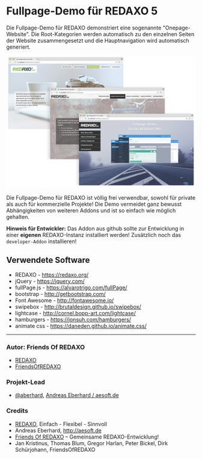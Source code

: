 # Fullpage-Demo für REDAXO 5

Die Fullpage-Demo für REDAXO demonstriert eine sogenannte "Onepage-Website". Die Root-Kategorien werden automatisch zu den einzelnen Seiten der Website zusammengesetzt und die Hauptnavigation wird automatisch generiert.

![Screenshot](https://raw.githubusercontent.com/FriendsOfREDAXO/demo_fullpage/assets/demo_fullpage_01.jpg)

Die Fullpage-Demo für REDAXO ist völlig frei verwendbar, sowohl für private als auch für kommerzielle Projekte!
Die Demo vermeidet ganz bewusst Abhängigkeiten von weiteren Addons und ist so einfach wie möglich gehalten.

**Hinweis für Entwickler:**
Das Addon aus github sollte zur Entwicklung in einer **eigenen** REDAXO-Instanz installiert werden!
Zusätzlich noch das `developer-Addon` installieren!

## Verwendete Software

* REDAXO - https://redaxo.org/
* jQuery - https://jquery.com/
* fullPage.js - https://alvarotrigo.com/fullPage/
* bootstrap - http://getbootstrap.com/
* Font Awesome - http://fontawesome.io/
* swipebox - http://brutaldesign.github.io/swipebox/
* lightcase - http://cornel.bopp-art.com/lightcase/
* hamburgers - https://jonsuh.com/hamburgers/
* animate css - https://daneden.github.io/animate.css/

---

### Autor: Friends Of REDAXO

* [REDAXO](http://www.redaxo.org)
* [FriendsOfREDAXO](https://github.com/FriendsOfREDAXO)

### Projekt-Lead

* [@aberhard](https://github.com/aeberhard), [Andreas Eberhard / aesoft.de](http://aesoft.de)

### Credits

* [REDAXO](https://redaxo.org), Einfach - Flexibel - Sinnvoll
* Andreas Eberhard, http://aesoft.de
* [Friends Of REDAXO](https://github.com/FriendsOfREDAXO) – Gemeinsame REDAXO-Entwicklung!
* Jan Kristinus, Thomas Blum, Gregor Harlan, Peter Bickel, Dirk Schürjohann, FriendsOfREDAXO
